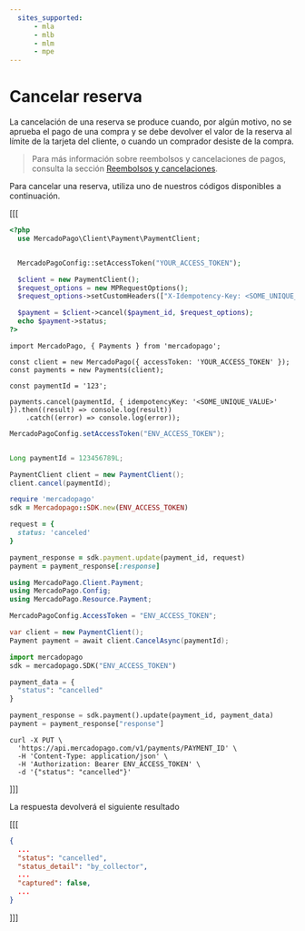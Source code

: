 ```yaml
---
  sites_supported:
      - mla
      - mlb
      - mlm
      - mpe
---
```


# Cancelar reserva

La cancelación de una reserva se produce cuando, por algún motivo, no se aprueba el pago de una compra y se debe devolver el valor de la reserva al límite de la tarjeta del cliente, o cuando un comprador desiste de la compra. 

> Para más información sobre reembolsos y cancelaciones de pagos, consulta la sección [Reembolsos y cancelaciones](/developers/es/docs/checkout-api/payment-management/cancellations-and-refunds).


Para cancelar una reserva, utiliza uno de nuestros códigos disponibles a continuación.


[[[
```php
<?php
  use MercadoPago\Client\Payment\PaymentClient;


  MercadoPagoConfig::setAccessToken("YOUR_ACCESS_TOKEN");

  $client = new PaymentClient();
  $request_options = new MPRequestOptions();
  $request_options->setCustomHeaders(["X-Idempotency-Key: <SOME_UNIQUE_VALUE>"]);

  $payment = $client->cancel($payment_id, $request_options);
  echo $payment->status;
?>
```
```node
import MercadoPago, { Payments } from 'mercadopago';

const client = new MercadoPago({ accessToken: 'YOUR_ACCESS_TOKEN' });
const payments = new Payments(client);

const paymentId = '123';

payments.cancel(paymentId, { idempotencyKey: '<SOME_UNIQUE_VALUE>' }).then((result) => console.log(result))
	.catch((error) => console.log(error));
```
```java
MercadoPagoConfig.setAccessToken("ENV_ACCESS_TOKEN");


Long paymentId = 123456789L;

PaymentClient client = new PaymentClient();
client.cancel(paymentId);
```
```ruby
require 'mercadopago'
sdk = Mercadopago::SDK.new(ENV_ACCESS_TOKEN)

request = {
  status: 'canceled'
}

payment_response = sdk.payment.update(payment_id, request)
payment = payment_response[:response]
```
```csharp
using MercadoPago.Client.Payment;
using MercadoPago.Config;
using MercadoPago.Resource.Payment;

MercadoPagoConfig.AccessToken = "ENV_ACCESS_TOKEN";

var client = new PaymentClient();
Payment payment = await client.CancelAsync(paymentId);
```
```python
import mercadopago
sdk = mercadopago.SDK("ENV_ACCESS_TOKEN")

payment_data = {
  "status": "cancelled"
}

payment_response = sdk.payment().update(payment_id, payment_data)
payment = payment_response["response"]
```
```curl
curl -X PUT \
  'https://api.mercadopago.com/v1/payments/PAYMENT_ID' \
  -H 'Content-Type: application/json' \
  -H 'Authorization: Bearer ENV_ACCESS_TOKEN' \
  -d '{"status": "cancelled"}'
```
]]]

La respuesta devolverá el siguiente resultado

[[[
```json
{
  ...
  "status": "cancelled",
  "status_detail": "by_collector",
  ...
  "captured": false,
  ...
}
```
]]]
